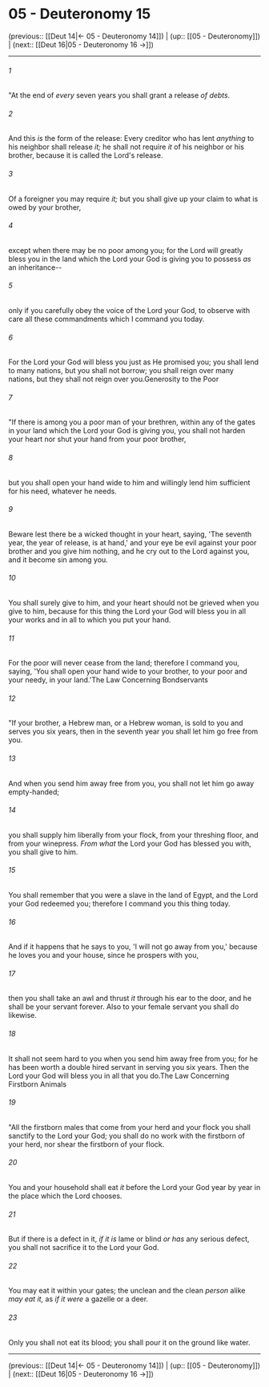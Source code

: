 # 05 - Deuteronomy 15

(previous:: [[Deut 14|← 05 - Deuteronomy 14]]) | (up:: [[05 - Deuteronomy]]) | (next:: [[Deut 16|05 - Deuteronomy 16 →]])

***


###### 1 
"At the end of _every_ seven years you shall grant a release _of debts._ 

###### 2 
And this _is_ the form of the release: Every creditor who has lent _anything_ to his neighbor shall release _it;_ he shall not require _it_ of his neighbor or his brother, because it is called the Lord's release. 

###### 3 
Of a foreigner you may require _it;_ but you shall give up your claim to what is owed by your brother, 

###### 4 
except when there may be no poor among you; for the Lord will greatly bless you in the land which the Lord your God is giving you to possess _as_ an inheritance-- 

###### 5 
only if you carefully obey the voice of the Lord your God, to observe with care all these commandments which I command you today. 

###### 6 
For the Lord your God will bless you just as He promised you; you shall lend to many nations, but you shall not borrow; you shall reign over many nations, but they shall not reign over you.Generosity to the Poor 

###### 7 
"If there is among you a poor man of your brethren, within any of the gates in your land which the Lord your God is giving you, you shall not harden your heart nor shut your hand from your poor brother, 

###### 8 
but you shall open your hand wide to him and willingly lend him sufficient for his need, whatever he needs. 

###### 9 
Beware lest there be a wicked thought in your heart, saying, 'The seventh year, the year of release, is at hand,' and your eye be evil against your poor brother and you give him nothing, and he cry out to the Lord against you, and it become sin among you. 

###### 10 
You shall surely give to him, and your heart should not be grieved when you give to him, because for this thing the Lord your God will bless you in all your works and in all to which you put your hand. 

###### 11 
For the poor will never cease from the land; therefore I command you, saying, 'You shall open your hand wide to your brother, to your poor and your needy, in your land.'The Law Concerning Bondservants 

###### 12 
"If your brother, a Hebrew man, or a Hebrew woman, is sold to you and serves you six years, then in the seventh year you shall let him go free from you. 

###### 13 
And when you send him away free from you, you shall not let him go away empty-handed; 

###### 14 
you shall supply him liberally from your flock, from your threshing floor, and from your winepress. _From what_ the Lord your God has blessed you with, you shall give to him. 

###### 15 
You shall remember that you were a slave in the land of Egypt, and the Lord your God redeemed you; therefore I command you this thing today. 

###### 16 
And if it happens that he says to you, 'I will not go away from you,' because he loves you and your house, since he prospers with you, 

###### 17 
then you shall take an awl and thrust _it_ through his ear to the door, and he shall be your servant forever. Also to your female servant you shall do likewise. 

###### 18 
It shall not seem hard to you when you send him away free from you; for he has been worth a double hired servant in serving you six years. Then the Lord your God will bless you in all that you do.The Law Concerning Firstborn Animals 

###### 19 
"All the firstborn males that come from your herd and your flock you shall sanctify to the Lord your God; you shall do no work with the firstborn of your herd, nor shear the firstborn of your flock. 

###### 20 
You and your household shall eat _it_ before the Lord your God year by year in the place which the Lord chooses. 

###### 21 
But if there is a defect in it, _if it is_ lame or blind _or has_ any serious defect, you shall not sacrifice it to the Lord your God. 

###### 22 
You may eat it within your gates; the unclean and the clean _person_ alike _may eat it,_ as _if it were_ a gazelle or a deer. 

###### 23 
Only you shall not eat its blood; you shall pour it on the ground like water.

***

(previous:: [[Deut 14|← 05 - Deuteronomy 14]]) | (up:: [[05 - Deuteronomy]]) | (next:: [[Deut 16|05 - Deuteronomy 16 →]])
